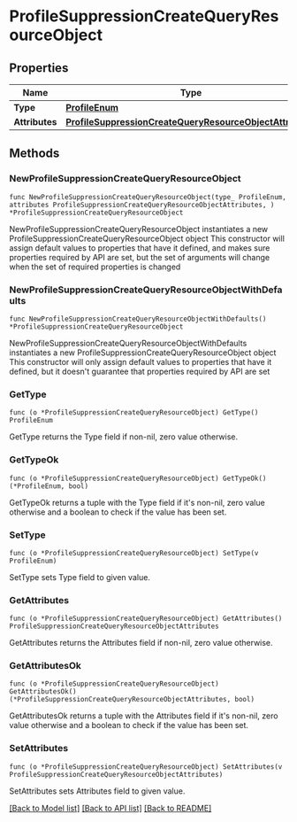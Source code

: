 # ProfileSuppressionCreateQueryResourceObject

## Properties

Name | Type | Description | Notes
------------ | ------------- | ------------- | -------------
**Type** | [**ProfileEnum**](ProfileEnum.md) |  | 
**Attributes** | [**ProfileSuppressionCreateQueryResourceObjectAttributes**](ProfileSuppressionCreateQueryResourceObjectAttributes.md) |  | 

## Methods

### NewProfileSuppressionCreateQueryResourceObject

`func NewProfileSuppressionCreateQueryResourceObject(type_ ProfileEnum, attributes ProfileSuppressionCreateQueryResourceObjectAttributes, ) *ProfileSuppressionCreateQueryResourceObject`

NewProfileSuppressionCreateQueryResourceObject instantiates a new ProfileSuppressionCreateQueryResourceObject object
This constructor will assign default values to properties that have it defined,
and makes sure properties required by API are set, but the set of arguments
will change when the set of required properties is changed

### NewProfileSuppressionCreateQueryResourceObjectWithDefaults

`func NewProfileSuppressionCreateQueryResourceObjectWithDefaults() *ProfileSuppressionCreateQueryResourceObject`

NewProfileSuppressionCreateQueryResourceObjectWithDefaults instantiates a new ProfileSuppressionCreateQueryResourceObject object
This constructor will only assign default values to properties that have it defined,
but it doesn't guarantee that properties required by API are set

### GetType

`func (o *ProfileSuppressionCreateQueryResourceObject) GetType() ProfileEnum`

GetType returns the Type field if non-nil, zero value otherwise.

### GetTypeOk

`func (o *ProfileSuppressionCreateQueryResourceObject) GetTypeOk() (*ProfileEnum, bool)`

GetTypeOk returns a tuple with the Type field if it's non-nil, zero value otherwise
and a boolean to check if the value has been set.

### SetType

`func (o *ProfileSuppressionCreateQueryResourceObject) SetType(v ProfileEnum)`

SetType sets Type field to given value.


### GetAttributes

`func (o *ProfileSuppressionCreateQueryResourceObject) GetAttributes() ProfileSuppressionCreateQueryResourceObjectAttributes`

GetAttributes returns the Attributes field if non-nil, zero value otherwise.

### GetAttributesOk

`func (o *ProfileSuppressionCreateQueryResourceObject) GetAttributesOk() (*ProfileSuppressionCreateQueryResourceObjectAttributes, bool)`

GetAttributesOk returns a tuple with the Attributes field if it's non-nil, zero value otherwise
and a boolean to check if the value has been set.

### SetAttributes

`func (o *ProfileSuppressionCreateQueryResourceObject) SetAttributes(v ProfileSuppressionCreateQueryResourceObjectAttributes)`

SetAttributes sets Attributes field to given value.



[[Back to Model list]](../README.md#documentation-for-models) [[Back to API list]](../README.md#documentation-for-api-endpoints) [[Back to README]](../README.md)


